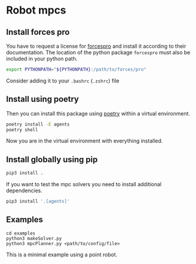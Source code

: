 # Robot mpcs

## Install forces pro
You have to request a license for [forcespro](https://forces.embotech.com/) and install it
according to their documentation.
The location of the python package `forcespro` must also be included in your python path.
```bash
export PYTHONPATH="${PYTHONPATH}:/path/to/forces/pro"
```
Consider adding it to your `.bashrc` (`.zshrc`) file

## Install using poetry
Then you can install this package using [poetry](https://python-poetry.org/docs/) within a
virtual environment.
```bash
poetry install -E agents
poetry shell
```
Now you are in the virtual environment with everything installed.

## Install globally using pip
```bash
pip3 install .
```
If you want to test the mpc solvers you need to install additional dependencies.
```bash
pip3 install '.[agents]'
```

## Examples
```
cd examples
python3 makeSolver.py
python3 mpcPlanner.py <path/to/config/file>
```

This is a minimal example using a point robot.
